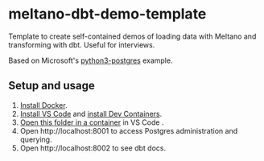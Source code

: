 # meltano-dbt-demo-template
Template to create self-contained demos of loading data with Meltano and transforming with dbt. Useful for interviews.

Based on Microsoft's [python3-postgres](https://github.com/microsoft/vscode-dev-containers/tree/main/containers/python-3-postgres) example.

## Setup and usage

1.  [Install Docker](https://docs.docker.com/engine/install/).
2.  [Install VS Code](https://code.visualstudio.com/Download) and [install Dev Containers](https://marketplace.visualstudio.com/items?itemName=ms-vscode-remote.remote-containers).
3.  [Open this folder in a container](https://code.visualstudio.com/docs/devcontainers/containers#_quick-start-open-an-existing-folder-in-a-container) in VS Code .
4.  Open http://localhost:8001 to access Postgres administration and querying.
5.  Open http://localhost:8002 to see dbt docs.


